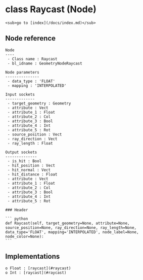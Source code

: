 # class Raycast (Node)

    <sub>go to [index](/docs/index.md)</sub>
    
## Node reference

    Node
    ----
     - Class name : Raycast
     - bl_idname : GeometryNodeRaycast
    
    Node parameters
    ---------------
     - data_type : 'FLOAT'
     - mapping : 'INTERPOLATED'
    
    Input sockets
    -------------
     - target_geometry : Geometry
     - attribute : Vect
     - attribute_1 : Float
     - attribute_2 : Col
     - attribute_3 : Bool
     - attribute_4 : Int
     - attribute_5 : Rot
     - source_position : Vect
     - ray_direction : Vect
     - ray_length : Float
    
    Output sockets
    --------------
     - is_hit : Bool
     - hit_position : Vect
     - hit_normal : Vect
     - hit_distance : Float
     - attribute : Vect
     - attribute_1 : Float
     - attribute_2 : Col
     - attribute_3 : Bool
     - attribute_4 : Int
     - attribute_5 : Rot
    
    ### Header

    ``` python
    def Raycast(self, target_geometry=None, attribute=None, source_position=None, ray_direction=None, ray_length=None, data_type='FLOAT', mapping='INTERPOLATED', node_label=None, node_color=None):
    ```
    
## Implementations

    o Float : [raycast](#raycast) 
    o Int : [raycast](#raycast) 
    
    